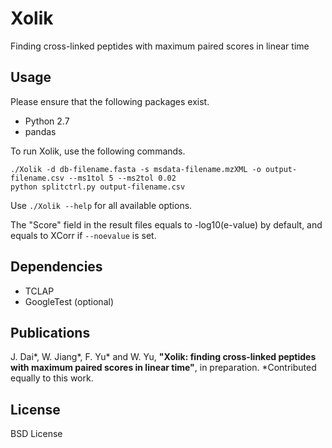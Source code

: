 # Xolik
Finding cross-linked peptides with maximum paired scores in linear time

## Usage
Please ensure that the following packages exist.
- Python 2.7
- pandas

To run Xolik, use the following commands.
```
./Xolik -d db-filename.fasta -s msdata-filename.mzXML -o output-filename.csv --ms1tol 5 --ms2tol 0.02
python splitctrl.py output-filename.csv
```

Use `./Xolik --help` for all available options.

The "Score" field in the result files equals to -log10(e-value) by default,
and equals to XCorr if `--noevalue` is set.

## Dependencies
- TCLAP
- GoogleTest (optional)

## Publications
J. Dai\*, W. Jiang\*, F. Yu\* and W. Yu,
**"Xolik: finding cross-linked peptides with maximum paired scores in linear time"**,
in preparation. *Contributed equally to this work.

## License
BSD License